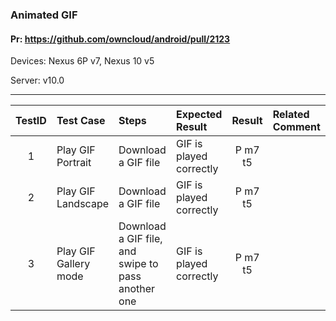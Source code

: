 ###  Animated GIF 

#### Pr: https://github.com/owncloud/android/pull/2123

Devices: Nexus 6P v7, Nexus 10 v5

Server: v10.0

---

 
| TestID | Test Case | Steps | Expected Result | Result | Related Comment |
| :----: | :-------- | :---- | :-------------- | :----: | :------ |
| 1 | Play GIF Portrait |  Download a GIF file |  GIF is played correctly  | P m7 t5 |  |
| 2 | Play GIF Landscape |  Download a GIF file |  GIF is played correctly  | P m7 t5 |  |
| 3 | Play GIF Gallery mode |  Download a GIF file, and swipe to pass another one |  GIF is played correctly  | P m7 t5 |  |

